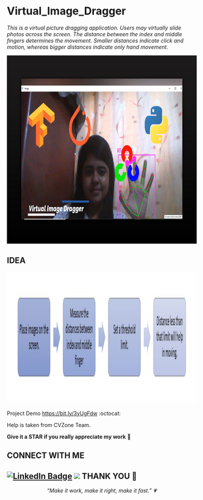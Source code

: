 # Virtual_Image_Dragger
*This is a virtual picture dragging application. Users may virtually slide photos across the screen. The distance between the index and middle fingers determines the movement. Smaller distances indicate click and motion, whereas bigger distances indicate only hand movement.*
<p align="center">
   <img src="img.jpg" width="800" height="500">
</p>

IDEA
------
<p align="center">
   <img src="img1.png" width="800" height="350">
</p>



Project Demo https://bit.ly/3yUgFdw :octocat:
<p>Help is taken from CVZone Team.<p>
<p><b>Give it a STAR if you really appreciate my work</b> &#127775; </p>

CONNECT WITH ME
---
[![LinkedIn Badge](https://img.shields.io/badge/LinkedIn-Randrita-informational?style=flat&logo=linkedin&logoColor=white&color=0D76A8)](https://www.linkedin.com/in/randrita-sarkar-8690591a1/) 
<img src="https://badges.pufler.dev/visits/Randrita/Virtual_Image_Dragger?style=flat-square&color=black&logo=github">
THANK YOU :tada:
--------------------------------
<p align="center"  >
    <meta charset="UTF-8">
    <i> “Make it work, make it right, make it fast.” &#128151 </i>
</p>
